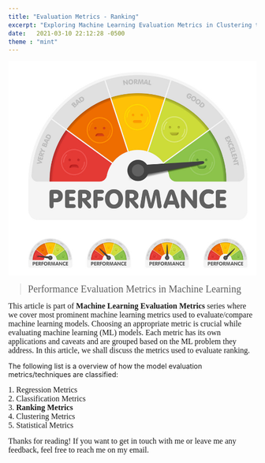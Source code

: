 ```yaml
---
title: "Evaluation Metrics - Ranking"
excerpt: "Exploring Machine Learning Evaluation Metrics in Clustering tasks"
date:   2021-03-10 22:12:28 -0500
theme : "mint"
---
```


<style TYPE="text/css">
code.has-jax {font: inherit; font-size: 100%; background: inherit; border: inherit;}
</style>
<script type="text/x-mathjax-config">
MathJax.Hub.Config({
    tex2jax: {
        inlineMath: [['$','$'], ['\\(','\\)']],
        skipTags: ['script', 'noscript', 'style', 'textarea', 'pre'] // removed 'code' entry
    }
});
MathJax.Hub.Queue(function() {
    var all = MathJax.Hub.getAllJax(), i;
    for(i = 0; i < all.length; i += 1) {
        all[i].SourceElement().parentNode.className += ' has-jax';
    }
});
</script>
<script type="text/javascript" src="https://cdnjs.cloudflare.com/ajax/libs/mathjax/2.7.4/MathJax.js?config=TeX-AMS_HTML-full"></script>

<img src="/img/Learning/Teaser/performanceeval.png" alt="this is a placeholder image" width="100%" height = "50%" class="center" >

> <span style="font-family:Georgia; font-size:20px;"> Performance Evaluation Metrics in Machine Learning</span>   

<span style="font-family:Georgia; font-size:16px;"> This article is part of **Machine Learning Evaluation Metrics** series where we cover most prominent machine learning metrics used to evaluate/compare machine learning models. Choosing an appropriate metric is crucial while evaluating machine learning (ML) models. Each metric has its own applications and caveats and are grouped based on the ML problem they address.  In this article, we shall discuss the metrics used to evaluate ranking.</span>  

The following list is a overview of how the model evaluation metrics/techniques are classified:


<span style="font-family:Georgia; font-size:16px;"> 1. Regression Metrics</span>   
<span style="font-family:Georgia; font-size:16px;"> 2. Classification Metrics</span>   
<span style="font-family:Georgia; font-size:16px;"> 3. **Ranking Metrics**</span>   
<span style="font-family:Georgia; font-size:16px;"> 4. Clustering Metrics<span>   
<span style="font-family:Georgia; font-size:16px;"> 5. Statistical Metrics</span>   

<span style="font-family:Georgia; font-size:16px;">
Thanks for reading! If you want to get in touch with me or leave me any feedback, feel free to reach me on my email. 
